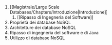 1. [[Magistrale/Large Scale Databases/Chapters/Introduzione|Introduzione]]
	1. [[Ripasso di Ingegneria del Software]]
2. Proprietà dei database NoSQL
3. Architetture dei database NoSQL
4. Ripasso di ingegneria del software e di Java
5. Utilizzo di database NoSQL